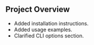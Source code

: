 ## Project Overview
- Added installation instructions.
- Added usage examples.
- Clarified CLI options section.

